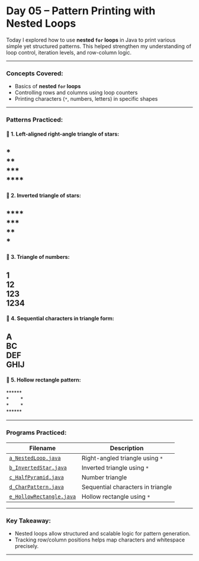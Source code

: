 # Day 05 – Pattern Printing with Nested Loops

Today I explored how to use **nested `for` loops** in Java to print various simple yet structured patterns. This helped strengthen my understanding of loop control, iteration levels, and row-column logic.

---

### Concepts Covered:

- Basics of **nested `for` loops**
- Controlling rows and columns using loop counters
- Printing characters (`*`, numbers, letters) in specific shapes

---

### Patterns Practiced:

#### 🔹 1. Left-aligned right-angle triangle of stars:

\* <br>
\*\* <br>
\*\*\* <br>
\*\*\*\* 
---

#### 🔹 2. Inverted triangle of stars:

\*\*\*\* <br>
\*\*\* <br>
\*\* <br>
\*
---

#### 🔹 3. Triangle of numbers:

1 <br>
12 <br>
123 <br>
1234
---

#### 🔹 4. Sequential characters in triangle form:

A <br>
BC <br>
DEF <br>
GHIJ
---

#### 🔹 5. Hollow rectangle pattern:

<p>
****** <br>
*&nbsp;&nbsp;&nbsp;&nbsp;&nbsp;&nbsp;&nbsp;&nbsp;*  <br>
*&nbsp;&nbsp;&nbsp;&nbsp;&nbsp;&nbsp;&nbsp;&nbsp;* <br>
******
</p>


---

### Programs Practiced:

| Filename                  | Description                          |
|---------------------------|--------------------------------------|
| [`a_NestedLoop.java`](./a_NestedLoop.java)         | Right-angled triangle using `*`      |
| [`b_InvertedStar.java`](./b_InvertedStar.java)         | Inverted triangle using `*`          |
| [`c_HalfPyramid.java`](./c_HalfPyramid.java)         | Number triangle                      |
| [`d_CharPattern.java`](./d_CharPattern.java)         | Sequential characters in triangle    |
| [`e_HollowRectangle.java`](e_HollowRectangle.java)  | Hollow rectangle using `*`           |
---

### Key Takeaway:

- Nested loops allow structured and scalable logic for pattern generation.
- Tracking row/column positions helps map characters and whitespace precisely.
---